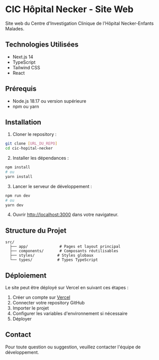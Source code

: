 # CIC Hôpital Necker - Site Web

Site web du Centre d'Investigation Clinique de l'Hôpital Necker-Enfants Malades.

## Technologies Utilisées

- Next.js 14
- TypeScript
- Tailwind CSS
- React

## Prérequis

- Node.js 18.17 ou version supérieure
- npm ou yarn

## Installation

1. Cloner le repository :
```bash
git clone [URL_DU_REPO]
cd cic-hopital-necker
```

2. Installer les dépendances :
```bash
npm install
# ou
yarn install
```

3. Lancer le serveur de développement :
```bash
npm run dev
# ou
yarn dev
```

4. Ouvrir [http://localhost:3000](http://localhost:3000) dans votre navigateur.

## Structure du Projet

```
src/
  ├── app/              # Pages et layout principal
  ├── components/       # Composants réutilisables
  ├── styles/          # Styles globaux
  └── types/           # Types TypeScript
```

## Déploiement

Le site peut être déployé sur Vercel en suivant ces étapes :

1. Créer un compte sur [Vercel](https://vercel.com)
2. Connecter votre repository GitHub
3. Importer le projet
4. Configurer les variables d'environnement si nécessaire
5. Déployer

## Contact

Pour toute question ou suggestion, veuillez contacter l'équipe de développement. 